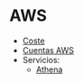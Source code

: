 # AWS

- [Coste](costs.html)
- [Cuentas AWS](aws-accounts.html)
- Servicios:
  - [Athena](athena.html)
